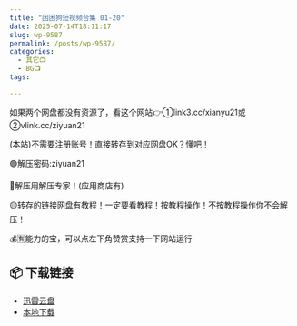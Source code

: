 ```yaml
---
title: "困困狗短视频合集 01-20"
date: 2025-07-14T18:11:17
slug: wp-9587
permalink: /posts/wp-9587/
categories:
  - 其它📺
  - BG📺
tags:

---
```


如果两个网盘都没有资源了，看这个网站👉①link3.cc/xianyu21或②vlink.cc/ziyuan21

(本站)不需要注册账号！直接转存到对应网盘OK？懂吧！

🟢解压密码:ziyuan21

🔵解压用解压专家！(应用商店有)

🟡转存的链接网盘有教程！一定要看教程！按教程操作！不按教程操作你不会解压！

💰🈶能力的宝，可以点左下角赞赏支持一下网站运行

## 📦 下载链接
- [迅雷云盘](https://blziyuan21.com/pay-download/9587?key=4dd06d401b&down_id=0)
- [本地下载](https://blziyuan21.com/pay-download/9587?key=4dd06d401b&down_id=1)

